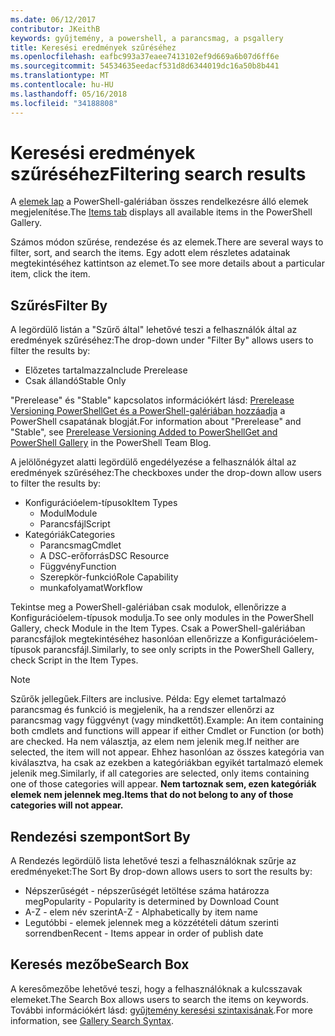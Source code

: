 ```yaml
---
ms.date: 06/12/2017
contributor: JKeithB
keywords: gyűjtemény, a powershell, a parancsmag, a psgallery
title: Keresési eredmények szűréséhez
ms.openlocfilehash: eafbc993a37eaee7413102ef9d669a6b07d6ff6e
ms.sourcegitcommit: 54534635eedacf531d8d6344019dc16a50b8b441
ms.translationtype: MT
ms.contentlocale: hu-HU
ms.lasthandoff: 05/16/2018
ms.locfileid: "34188808"
---
```

# <a name="filtering-search-results"></a><span data-ttu-id="a59fb-103">Keresési eredmények szűréséhez</span><span class="sxs-lookup"><span data-stu-id="a59fb-103">Filtering search results</span></span>

<span data-ttu-id="a59fb-104">A [elemek lap](https://www.powershellgallery.com/items) a PowerShell-galériában összes rendelkezésre álló elemek megjelenítése.</span><span class="sxs-lookup"><span data-stu-id="a59fb-104">The [Items tab](https://www.powershellgallery.com/items) displays all available items in the PowerShell Gallery.</span></span>

<span data-ttu-id="a59fb-105">Számos módon szűrése, rendezése és az elemek.</span><span class="sxs-lookup"><span data-stu-id="a59fb-105">There are several ways to filter, sort, and search the items.</span></span>
<span data-ttu-id="a59fb-106">Egy adott elem részletes adatainak megtekintéséhez kattintson az elemet.</span><span class="sxs-lookup"><span data-stu-id="a59fb-106">To see more details about a particular item, click the item.</span></span>

## <a name="filter-by"></a><span data-ttu-id="a59fb-107">Szűrés</span><span class="sxs-lookup"><span data-stu-id="a59fb-107">Filter By</span></span>

<span data-ttu-id="a59fb-108">A legördülő listán a "Szűrő által" lehetővé teszi a felhasználók által az eredmények szűréséhez:</span><span class="sxs-lookup"><span data-stu-id="a59fb-108">The drop-down under "Filter By" allows users to filter the results by:</span></span>
- <span data-ttu-id="a59fb-109">Előzetes tartalmazza</span><span class="sxs-lookup"><span data-stu-id="a59fb-109">Include Prerelease</span></span>
- <span data-ttu-id="a59fb-110">Csak állandó</span><span class="sxs-lookup"><span data-stu-id="a59fb-110">Stable Only</span></span>

<span data-ttu-id="a59fb-111">"Prerelease" és "Stable" kapcsolatos információkért lásd: [Prerelease Versioning PowerShellGet és a PowerShell-galériában hozzáadja](https://blogs.msdn.microsoft.com/powershell/2017/12/05/prerelease-versioning-added-to-powershellget-and-powershell-gallery/) a PowerShell csapatának blogját.</span><span class="sxs-lookup"><span data-stu-id="a59fb-111">For information about "Prerelease" and "Stable", see [Prerelease Versioning Added to PowerShellGet and PowerShell Gallery](https://blogs.msdn.microsoft.com/powershell/2017/12/05/prerelease-versioning-added-to-powershellget-and-powershell-gallery/) in the PowerShell Team Blog.</span></span>

<span data-ttu-id="a59fb-112">A jelölőnégyzet alatti legördülő engedélyezése a felhasználók által az eredmények szűréséhez:</span><span class="sxs-lookup"><span data-stu-id="a59fb-112">The checkboxes under the drop-down allow users to filter the results by:</span></span>
- <span data-ttu-id="a59fb-113">Konfigurációelem-típusok</span><span class="sxs-lookup"><span data-stu-id="a59fb-113">Item Types</span></span>
  - <span data-ttu-id="a59fb-114">Modul</span><span class="sxs-lookup"><span data-stu-id="a59fb-114">Module</span></span>
  - <span data-ttu-id="a59fb-115">Parancsfájl</span><span class="sxs-lookup"><span data-stu-id="a59fb-115">Script</span></span>
- <span data-ttu-id="a59fb-116">Kategóriák</span><span class="sxs-lookup"><span data-stu-id="a59fb-116">Categories</span></span>
  - <span data-ttu-id="a59fb-117">Parancsmag</span><span class="sxs-lookup"><span data-stu-id="a59fb-117">Cmdlet</span></span>
  - <span data-ttu-id="a59fb-118">A DSC-erőforrás</span><span class="sxs-lookup"><span data-stu-id="a59fb-118">DSC Resource</span></span>
  - <span data-ttu-id="a59fb-119">Függvény</span><span class="sxs-lookup"><span data-stu-id="a59fb-119">Function</span></span>
  - <span data-ttu-id="a59fb-120">Szerepkör-funkció</span><span class="sxs-lookup"><span data-stu-id="a59fb-120">Role Capability</span></span>
  - <span data-ttu-id="a59fb-121">munkafolyamat</span><span class="sxs-lookup"><span data-stu-id="a59fb-121">Workflow</span></span>

<span data-ttu-id="a59fb-122">Tekintse meg a PowerShell-galériában csak modulok, ellenőrizze a Konfigurációelem-típusok modulja.</span><span class="sxs-lookup"><span data-stu-id="a59fb-122">To see only modules in the PowerShell Gallery, check Module in the Item Types.</span></span>
<span data-ttu-id="a59fb-123">Csak a PowerShell-galériában parancsfájlok megtekintéséhez hasonlóan ellenőrizze a Konfigurációelem-típusok parancsfájl.</span><span class="sxs-lookup"><span data-stu-id="a59fb-123">Similarly, to see only scripts in the PowerShell Gallery, check Script in the Item Types.</span></span>

> [!NOTE]
> <span data-ttu-id="a59fb-124">Szűrők jellegűek.</span><span class="sxs-lookup"><span data-stu-id="a59fb-124">Filters are inclusive.</span></span>
> <span data-ttu-id="a59fb-125">Példa: Egy elemet tartalmazó parancsmag és funkció is megjelenik, ha a rendszer ellenőrzi az parancsmag vagy függvényt (vagy mindkettőt).</span><span class="sxs-lookup"><span data-stu-id="a59fb-125">Example: An item containing both cmdlets and functions will appear if either Cmdlet or Function (or both) are checked.</span></span>
> <span data-ttu-id="a59fb-126">Ha nem választja, az elem nem jelenik meg.</span><span class="sxs-lookup"><span data-stu-id="a59fb-126">If neither are selected, the item will not appear.</span></span>
> <span data-ttu-id="a59fb-127">Ehhez hasonlóan az összes kategória van kiválasztva, ha csak az ezekben a kategóriákban egyikét tartalmazó elemek jelenik meg.</span><span class="sxs-lookup"><span data-stu-id="a59fb-127">Similarly, if all categories are selected, only items containing one of those categories will appear.</span></span>
> <span data-ttu-id="a59fb-128">**Nem tartoznak sem, ezen kategóriák elemek nem jelennek meg.**</span><span class="sxs-lookup"><span data-stu-id="a59fb-128">**Items that do not belong to any of those categories will not appear.**</span></span>

## <a name="sort-by"></a><span data-ttu-id="a59fb-129">Rendezési szempont</span><span class="sxs-lookup"><span data-stu-id="a59fb-129">Sort By</span></span>

<span data-ttu-id="a59fb-130">A Rendezés legördülő lista lehetővé teszi a felhasználóknak szűrje az eredményeket:</span><span class="sxs-lookup"><span data-stu-id="a59fb-130">The Sort By drop-down allows users to sort the results by:</span></span>
- <span data-ttu-id="a59fb-131">Népszerűségét - népszerűségét letöltése száma határozza meg</span><span class="sxs-lookup"><span data-stu-id="a59fb-131">Popularity - Popularity is determined by Download Count</span></span>
- <span data-ttu-id="a59fb-132">A-Z - elem név szerint</span><span class="sxs-lookup"><span data-stu-id="a59fb-132">A-Z - Alphabetically by item name</span></span>
- <span data-ttu-id="a59fb-133">Legutóbbi - elemek jelennek meg a közzétételi dátum szerinti sorrendben</span><span class="sxs-lookup"><span data-stu-id="a59fb-133">Recent - Items appear in order of publish date</span></span>

## <a name="search-box"></a><span data-ttu-id="a59fb-134">Keresés mezőbe</span><span class="sxs-lookup"><span data-stu-id="a59fb-134">Search Box</span></span>

<span data-ttu-id="a59fb-135">A keresőmezőbe lehetővé teszi, hogy a felhasználóknak a kulcsszavak elemeket.</span><span class="sxs-lookup"><span data-stu-id="a59fb-135">The Search Box allows users to search the items on keywords.</span></span>
<span data-ttu-id="a59fb-136">További információkért lásd: [gyűjtemény keresési szintaxisának](search-syntax.md).</span><span class="sxs-lookup"><span data-stu-id="a59fb-136">For more information, see [Gallery Search Syntax](search-syntax.md).</span></span>